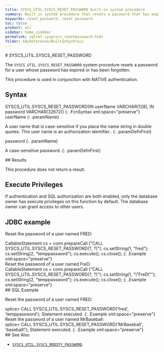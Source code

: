 ```yaml
---
title: SYSCS_UTIL.SYSCS_RESET_PASSWORD built-in system procedure
summary: Built-in system procedure that resets a password that has expired or has been forgotten.
keywords: reset_password, reset password
toc: false
product: all
sidebar: home_sidebar
permalink: sqlref_sysprocs_resetpassword.html
folder: SQLReference/BuiltInSysProcs
---
```

<section>
<div class="TopicContent" data-swiftype-index="true" markdown="1">
# SYSCS_UTIL.SYSCS_RESET_PASSWORD

The `SYSCS_UTIL.SYSCS_RESET_PASSWORD` system procedure resets a password
for a user whose password has expired or has been forgotten.

This procedure is used in conjunction with NATIVE authentication.

## Syntax

<div class="fcnWrapperWide" markdown="1">
    SYSCS_UTIL.SYSCS_RESET_PASSWORD(IN userName VARCHAR(128),
    		                 IN password VARCHAR(32672))
{: .FcnSyntax xml:space="preserve"}

</div>
<div class="paramList" markdown="1">
userName
{: .paramName}

A user name that is case-sensitive if you place the name string in
double quotes. This user name is an authorization identifier..
{: .paramDefnFirst}

password
{: .paramName}

A case-sensitive password.
{: .paramDefnFirst}

</div>
## Results

This procedure does not return a result.

## Execute Privileges

If authentication and SQL authorization are both enabled, only the
database owner has execute privileges on this function by default. The
database owner can grant access to other users.

## JDBC example

Reset the password of a user named FRED:

<div class="preWrapper" markdown="1">
    CallableStatement cs = conn.prepareCall
      ("CALL SYSCS_UTIL.SYSCS_RESET_PASSWORD(?, ?)");
      cs.setString(1, "fred");
      cs.setString(2, "temppassword");
      cs.execute();
      cs.close();
{: .Example xml:space="preserve"}

</div>
Reset the password of a user named FreD:

<div class="preWrapper" markdown="1">
    CallableStatement cs = conn.prepareCall
      ("CALL SYSCS_UTIL.SYSCS_RESET_PASSWORD(?, ?)");
      cs.setString(1, "\"FreD\"");
      cs.setString(2, "temppassword");
      cs.execute();
      cs.close();
{: .Example xml:space="preserve"}

</div>
## SQL Example

Reset the password of a user named FRED:

<div class="preWrapperWide" markdown="1">
    splice> CALL SYSCS_UTIL.SYSCS_RESET_PASSWORD('fred', 'temppassword');
    Statement executed.
{: .Example xml:space="preserve"}

</div>
Reset the password of a user named MrBaseball:

<div class="preWrapperWide" markdown="1">
    splice> CALL SYSCS_UTIL.SYSCS_RESET_PASSWORD('MrBaseball', 'baseball!');
    Statement executed.
{: .Example xml:space="preserve"}

</div>
## See Also

* [`SYSCS_UTIL.SYSCS_MODIFY_PASSWORD`](sqlref_sysprocs_modifypassword.html)

</div>
</section>


